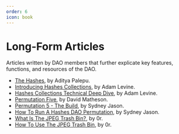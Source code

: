 ```yaml
---
order: 6
icon: book
---
```


# Long-Form Articles

Articles written by DAO members that further explicate key features, functions, and resources of the DAO.

- [The Hashes](https://medium.com/dex-labs/the-hashes-33e1b4429218), by Aditya Palepu.
- [Introducing Hashes Collections](https://medium.com/dex-labs/introducing-hashes-collections-ab50adb5f1a9), by Adam Levine.
- [Hashes Collections Technical Deep Dive](https://medium.com/dex-labs/hashes-collections-technical-deep-dive-637e616c1e1a), by Adam Levine.
- [Permutation Five](https://paragraph.xyz/@mathesondavid/hashesdao-permutation-five), by David Matheson.
- [Permutation 5 - The Build](https://medium.com/@sydneyjason/permutation-5-the-build-e6f420102d09), by Sydney Jason.
- [How To Run A Hashes DAO Permutation](https://medium.com/@sydneyjason/how-to-run-a-hashes-dao-permutation-2ecdb6def2a9), by Sydney Jason.
- [What Is The JPEG Trash Bin?](https://jpegtrashbin.medium.com/what-is-this-fd027b649973), by 0r.
- [How To Use The JPEG Trash Bin](https://jpegtrashbin.medium.com/how-to-use-me-4c9eecee7e6), by 0r.